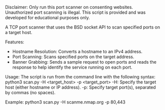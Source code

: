 Disclaimer: Only run this port scanner on consenting websites. Unauthorized port scanning is illegal. This script is provided and 
was developed for educational purposes only.

A TCP port scanner that uses the BSD socket API to scan specified ports on a target host. 

Features:
- Hostname Resolution: Converts a hostname to an IPv4 address.
- Port Scanning: Scans specified ports on the target address.
- Banner Grabbing: Sends a sample request to open ports and reads the response to help identify the service running on each port.

Usage:
The script is run from the command line with the following syntax:
python3 scan.py -H <target_host> -p <target_port>
-H: Specify the target host (either hostname or IP address).
-p: Specify target port(s), separated by commas (no spaces).

Example:
python3 scan.py -H scanme.nmap.org -p 80,443
